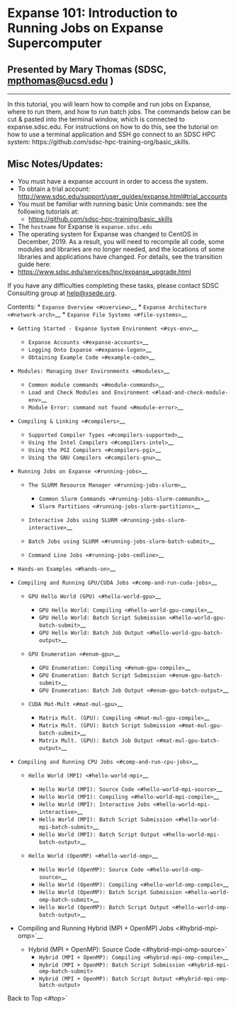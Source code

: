 # Expanse 101: Introduction to Running Jobs on Expanse Supercomputer

## Presented by Mary Thomas (SDSC, mpthomas@ucsd.edu )

<hr>
In this tutorial, you will learn how to compile and run jobs on Expanse,
where to run them, and how to run batch jobs. The commands below can be
cut & pasted into the terminal window, which is connected to
expanse.sdsc.edu. For instructions on how to do this, see the tutorial
on how to use a terminal application and SSH go connect to an SDSC HPC
system: https://github.com/sdsc-hpc-training-org/basic_skills.

## Misc Notes/Updates:

*  You must have a expanse account in order to access the system.
  * To obtain a trial account:
      http://www.sdsc.edu/support/user_guides/expanse.html#trial_accounts
*  You must be familiar with running basic Unix commands: see the
   following tutorials at:
   *  https://github.com/sdsc-hpc-training/basic_skills
*  The ``hostname`` for Expanse is ``expanse.sdsc.edu``
*  The operating system for Expanse was changed to CentOS in December,
   2019. As a result, you will need to recompile all code, some modules
   and libraries are no longer needed, and the locations of some
   libraries and applications have changed. For details, see the
   transition guide here:
  *  https://www.sdsc.edu/services/hpc/expanse_upgrade.html

If you have any difficulties completing these tasks, please contact SDSC
Consulting group at help@xsede.org.




Contents: \* `Expanse Overview <#overview>`__ \* `Expanse
Architecture <#network-arch>`__ \* `Expanse File
Systems <#file-systems>`__

-  `Getting Started - Expanse System Environment <#sys-env>`__

   -  `Expanse Accounts <#expanse-accounts>`__
   -  `Logging Onto Expanse <#expanse-logon>`__
   -  `Obtaining Example Code <#example-code>`__

-  `Modules: Managing User Environments <#modules>`__

   -  `Common module commands <#module-commands>`__
   -  `Load and Check Modules and
      Environment <#load-and-check-module-env>`__
   -  `Module Error: command not found <#module-error>`__

-  `Compiling & Linking <#compilers>`__

   -  `Supported Compiler Types <#compilers-supported>`__
   -  `Using the Intel Compilers <#compilers-intel>`__
   -  `Using the PGI Compilers <#compilers-pgi>`__
   -  `Using the GNU Compilers <#compilers-gnu>`__

-  `Running Jobs on Expanse <#running-jobs>`__

   -  `The SLURM Resource Manager <#running-jobs-slurm>`__

      -  `Common Slurm Commands <#running-jobs-slurm-commands>`__
      -  `Slurm Partitions <#running-jobs-slurm-partitions>`__

   -  `Interactive Jobs using SLURM <#running-jobs-slurm-interactive>`__
   -  `Batch Jobs using SLURM <#running-jobs-slurm-batch-submit>`__
   -  `Command Line Jobs <#running-jobs-cmdline>`__

-  `Hands-on Examples <#hands-on>`__
-  `Compiling and Running GPU/CUDA Jobs <#comp-and-run-cuda-jobs>`__

   -  `GPU Hello World (GPU) <#hello-world-gpu>`__

      -  `GPU Hello World: Compiling <#hello-world-gpu-compile>`__
      -  `GPU Hello World: Batch Script
         Submission <#hello-world-gpu-batch-submit>`__
      -  `GPU Hello World: Batch Job
         Output <#hello-world-gpu-batch-output>`__

   -  `GPU Enumeration <#enum-gpu>`__

      -  `GPU Enumeration: Compiling <#enum-gpu-compile>`__
      -  `GPU Enumeration: Batch Script
         Submission <#enum-gpu-batch-submit>`__
      -  `GPU Enumeration: Batch Job Output <#enum-gpu-batch-output>`__

   -  `CUDA Mat-Mult <#mat-mul-gpu>`__

      -  `Matrix Mult. (GPU): Compiling <#mat-mul-gpu-compile>`__
      -  `Matrix Mult. (GPU): Batch Script
         Submission <#mat-mul-gpu-batch-submit>`__
      -  `Matrix Mult. (GPU): Batch Job
         Output <#mat-mul-gpu-batch-output>`__

-  `Compiling and Running CPU Jobs <#comp-and-run-cpu-jobs>`__

   -  `Hello World (MPI) <#hello-world-mpi>`__

      -  `Hello World (MPI): Source Code <#hello-world-mpi-source>`__
      -  `Hello World (MPI): Compiling <#hello-world-mpi-compile>`__
      -  `Hello World (MPI): Interactive
         Jobs <#hello-world-mpi-interactive>`__
      -  `Hello World (MPI): Batch Script
         Submission <#hello-world-mpi-batch-submit>`__
      -  `Hello World (MPI): Batch Script
         Output <#hello-world-mpi-batch-output>`__

   -  `Hello World (OpenMP) <#hello-world-omp>`__

      -  `Hello World (OpenMP): Source Code <#hello-world-omp-source>`__
      -  `Hello World (OpenMP): Compiling <#hello-world-omp-compile>`__
      -  `Hello World (OpenMP): Batch Script
         Submission <#hello-world-omp-batch-submit>`__
      -  `Hello World (OpenMP): Batch Script
         Output <#hello-world-omp-batch-output>`__

*  Compiling and Running Hybrid (MPI + OpenMP)
      Jobs <#hybrid-mpi-omp>`__

   * Hybrid (MPI + OpenMP): Source Code <#hybrid-mpi-omp-source>`
      -  `Hybrid (MPI + OpenMP): Compiling <#hybrid-mpi-omp-compile>`__
      -  `Hybrid (MPI + OpenMP): Batch Script
         Submission <#hybrid-mpi-omp-batch-submit>`
      -  `Hybrid (MPI + OpenMP): Batch Script
         Output <#hybrid-mpi-omp-batch-output>`

Back to Top <#top>`
